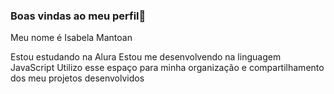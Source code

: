### Boas vindas ao meu perfil💙

Meu nome é Isabela Mantoan

Estou estudando na Alura
Estou me desenvolvendo na linguagem JavaScript
Utilizo esse espaço para minha organização e compartilhamento dos meu projetos desenvolvidos
